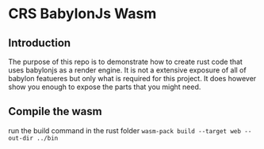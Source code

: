 # CRS BabylonJs Wasm

## Introduction
The purpose of this repo is to demonstrate how to create rust code that uses babylonjs as a render engine.
It is not a extensive exposure of all of babylon featueres but only what is required for this project.
It does however show you enough to expose the parts that you might need.

## Compile the wasm
run the build command in the rust folder
```wasm-pack build --target web --out-dir ../bin```
